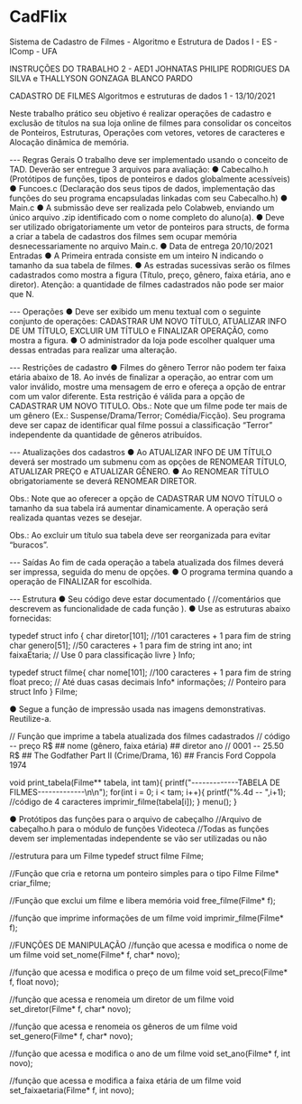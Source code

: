 # CadFlix
Sistema de Cadastro de Filmes - Algoritmo e Estrutura de Dados I - ES - IComp - UFA


INSTRUÇÕES DO TRABALHO 2 - AED1
JOHNATAS PHILIPE RODRIGUES DA SILVA e
THALLYSON GONZAGA BLANCO PARDO

CADASTRO DE FILMES
Algoritmos e estruturas de dados 1 - 13/10/2021

Neste trabalho prático seu objetivo é realizar operações de cadastro e
exclusão de títulos na sua loja online de filmes para consolidar os
conceitos de Ponteiros, Estruturas, Operações com vetores, vetores de
caracteres e Alocação dinâmica de memória.

--- Regras Gerais
O trabalho deve ser implementado usando o conceito de TAD. Deverão ser
entregue 3 arquivos para avaliação:
● Cabecalho.h (Protótipos de funções, tipos de ponteiros e dados
globalmente acessíveis)
● Funcoes.c (Declaração dos seus tipos de dados, implementação das
funções do seu programa encapsuladas linkadas com seu
Cabecalho.h)
● Main.c
● A submissão deve ser realizada pelo Colabweb, enviando um único
arquivo .zip identificado com o nome completo do aluno(a).
● Deve ser utilizado obrigatoriamente um vetor de ponteiros para
structs, de forma a criar a tabela de cadastros dos filmes sem
ocupar memória desnecessariamente no arquivo Main.c.
● Data de entrega 20/10/2021
Entradas
● A Primeira entrada consiste em um inteiro N indicando o tamanho
da sua tabela de filmes.
● As estradas sucessivas serão os filmes cadastrados como mostra a
figura (Título, preço, gênero, faixa etária, ano e diretor). Atenção: a
quantidade de filmes cadastrados não pode ser maior que N.

--- Operações
● Deve ser exibido um menu textual com o seguinte conjunto de
operações: CADASTRAR UM NOVO TÍTULO, ATUALIZAR INFO DE UM
TÍTULO, EXCLUIR UM TÍTULO e FINALIZAR OPERAÇÃO, como
mostra a figura.
● O administrador da loja pode escolher qualquer uma dessas
entradas para realizar uma alteração.

--- Restrições de cadastro
● Filmes do gênero Terror não podem ter faixa etária abaixo de 18. Ao
invés de finalizar a operação, ao entrar com um valor inválido,
mostre uma mensagem de erro e ofereça a opção de entrar com um
valor diferente. Esta restrição é válida para a opção de CADASTRAR
UM NOVO TITULO.
Obs.: Note que um filme pode ter mais de um gênero (Ex.:
Suspense/Drama/Terror; Comédia/Ficção). Seu programa deve ser capaz
de identificar qual filme possui a classificação “Terror” independente da
quantidade de gêneros atribuídos.

--- Atualizações dos cadastros
● Ao ATUALIZAR INFO DE UM TÍTULO deverá ser mostrado um
submenu com as opções de RENOMEAR TÍTULO, ATUALIZAR PREÇO
e ATUALIZAR GÊNERO.
● Ao RENOMEAR TÍTULO obrigatoriamente se deverá RENOMEAR
DIRETOR.

Obs.: Note que ao oferecer a opção de CADASTRAR UM NOVO TÍTULO o
tamanho da sua tabela irá aumentar dinamicamente. A operação será
realizada quantas vezes se desejar.

Obs.: Ao excluir um título sua tabela deve ser reorganizada para evitar
“buracos”.

--- Saídas
Ao fim de cada operação a tabela atualizada dos filmes deverá ser
impressa, seguida do menu de opções.
● O programa termina quando a operação de FINALIZAR for escolhida.

--- Estrutura
● Seu código deve estar documentado ( //comentários que descrevem
as funcionalidade de cada função ).
● Use as estruturas abaixo fornecidas:

typedef struct info {
  char diretor[101]; //101 caracteres + 1 para fim de string
  char genero[51]; //50 caracteres + 1 para fim de string
  int ano;
	int faixaEtaria; // Use 0 para classificação livre
} Info;

typedef struct filme{
   char nome[101]; //100 caracteres + 1 para fim de string
   float preco; // Até duas casas decimais
   Info* informações; // Ponteiro para struct Info
} Filme;

● Segue a função de impressão usada nas imagens demonstrativas.
Reutilize-a.

// Função que imprime a tabela atualizada dos filmes cadastrados
// código -- preço R$ ## nome (gênero, faixa etária) ## diretor ano
// 0001 -- 25.50 R$ ## The Godfather Part II (Crime/Drama, 16) ## Francis Ford
Coppola 1974

void print_tabela(Filme** tabela, int tam){
  printf("-------------TABELA DE FILMES-------------\n\n");
  for(int i = 0; i < tam; i++){
    printf("%.4d -- ",i+1); //código de 4 caracteres
    imprimir_filme(tabela[i]);
    }
  menu();
}

● Protótipos das funções para o arquivo de cabeçalho
//Arquivo de cabeçalho.h para o módulo de funções Videoteca
//Todas as funções devem ser implementadas independente se vão ser utilizadas
ou não

//estrutura para um Filme
typedef struct filme Filme;

//Função que cria e retorna um ponteiro simples para o tipo Filme
Filme* criar_filme;

//Função que exclui um filme e libera memória
void free_filme(Filme* f);

//função que imprime informações de um filme
void imprimir_filme(Filme* f);

//FUNÇÕES DE MANIPULAÇÃO
//função que acessa e modifica o nome de um filme
void set_nome(Filme* f, char* novo);

//função que acessa e modifica o preço de um filme
void set_preco(Filme* f, float novo);

//função que acessa e renomeia um diretor de um filme
void set_diretor(Filme* f, char* novo);

//função que acessa e renomeia os gêneros de um filme
void set_genero(Filme* f, char* novo);

//função que acessa e modifica o ano de um filme
void set_ano(Filme* f, int novo);

//função que acessa e modifica a faixa etária de um filme
void set_faixaetaria(Filme* f, int novo);
